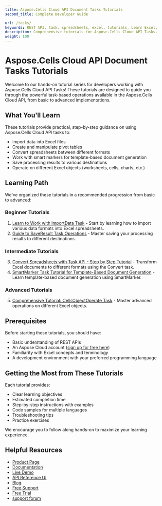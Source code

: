 ```yaml
---
title: Aspose.Cells Cloud API Document Tasks Tutorials
second_title: Complete Developer Guide

url: /tasks/
keywords: REST API, task, spreadsheets, excel, tutorials, Learn Excel, Office Cloud,
description: Comprehensive tutorials for Aspose.Cells Cloud API Tasks. Learn step-by-step how to manipulate Excel documents using our REST API tasks capabilities.
weight: 100
---
```


# Aspose.Cells Cloud API Document Tasks Tutorials

Welcome to our hands-on tutorial series for developers working with Aspose.Cells Cloud API Tasks! These tutorials are designed to guide you through the powerful task-based operations available in the Aspose.Cells Cloud API, from basic to advanced implementations.

## What You'll Learn

These tutorials provide practical, step-by-step guidance on using Aspose.Cells Cloud API tasks to:
- Import data into Excel files
- Create and manipulate pivot tables
- Convert spreadsheets between different formats
- Work with smart markers for template-based document generation
- Save processing results to various destinations
- Operate on different Excel objects (worksheets, cells, charts, etc.)

## Learning Path

We've organized these tutorials in a recommended progression from basic to advanced:

### Beginner Tutorials
1. [Learn to Work with ImportData Task](/tasks/import-data/) - Start by learning how to import various data formats into Excel spreadsheets.
2. [Guide to SaveResult Task Operations](/tasks/save-result/) - Master saving your processing results to different destinations.

### Intermediate Tutorials
3. [Convert Spreadsheets with Task API - Step by Step Tutorial](/tasks/convert-task/) - Transform Excel documents to different formats using the Convert task.
4. [SmartMarker Task Tutorial for Template-Based Document Generation](/tasks/smart-marker/) - Learn template-based document generation using SmartMarker.

### Advanced Tutorials
5. [Comprehensive Tutorial: CellsObjectOperate Task](/tasks/cells-object-operate/) - Master advanced operations on different Excel objects.

## Prerequisites

Before starting these tutorials, you should have:
- Basic understanding of REST APIs
- An Aspose Cloud account ([sign up for free here](https://dashboard.aspose.cloud/#/apps))
- Familiarity with Excel concepts and terminology
- A development environment with your preferred programming language

## Getting the Most from These Tutorials

Each tutorial provides:
- Clear learning objectives
- Estimated completion time
- Step-by-step instructions with examples
- Code samples for multiple languages
- Troubleshooting tips
- Practice exercises

We encourage you to follow along hands-on to maximize your learning experience.

## Helpful Resources

- [Product Page](https://products.aspose.cloud/cells/)
- [Documentation](https://docs.aspose.cloud/cells/)
- [Live Demo](https://products.aspose.app/cells/family)
- [API Reference UI](https://reference.aspose.cloud/cells/)
- [Blog](https://blog.aspose.cloud/category/cells/)
- [Free Support](https://forum.aspose.cloud/c/cells/7)
- [Free Trial](https://dashboard.aspose.cloud/#/apps)
- [support forum](https://forum.aspose.cloud/c/cells/7)
